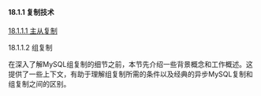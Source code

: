#### 18.1.1 复制技术
 [18.1.1.1 主从复制](18.01.01.00.复制技术.md) 

18.1.1.2 组复制

在深入了解MySQL组复制的细节之前，本节先介绍一些背景概念和工作概述。这提供了一些上下文，有助于理解组复制所需的条件以及经典的异步MySQL复制和组复制之间的区别。



